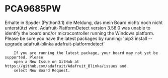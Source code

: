 # PCA9685PW
Erhalte in Spyder (Python3.1) die Meldung, das mein Board nicht/ noch nicht unterstützt wird.
  Adafruit-PlatformDetect version 3.58.0 was unable to identify the board and/or
        microcontroller running the Windows platform. Please be sure you
        have the latest packages by running:
        'pip3 install --upgrade adafruit-blinka adafruit-platformdetect'

        If you are running the latest package, your board may not yet be supported. Please
        open a New Issue on GitHub at https://github.com/adafruit/Adafruit_Blinka/issues and
        select New Board Request.
